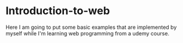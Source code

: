 # Introduction-to-web
Here I am going to put some basic examples that are implemented by myself while I'm learning web programming from a udemy course.
